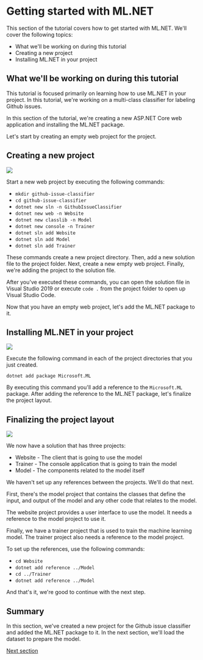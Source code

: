 # Getting started with ML.NET

This section of the tutorial covers how to get started with ML.NET. We'll cover
the following topics:

* What we'll be working on during this tutorial
* Creating a new project
* Installing ML.NET in your project

## What we'll be working on during this tutorial

This tutorial is focused primarily on learning how to use ML.NET in your
project. In this tutorial, we're working on a multi-class classifier for
labeling Github issues.

In this section of the tutorial, we're creating a new ASP.NET Core web
application and installing the ML.NET package.

Let's start by creating an empty web project for the project.

## Creating a new project

[![](http://img.youtube.com/vi/NWQF11Fc9_s/0.jpg)](http://www.youtube.com/watch?v=NWQF11Fc9_s "Creating a new project")

Start a new web project by executing the following commands:

* `mkdir github-issue-classifier`
* `cd github-issue-classifier`
* `dotnet new sln -n GithubIssueClassifier`
* `dotnet new web -n Website`
* `dotnet new classlib -n Model`
* `dotnet new console -n Trainer`
* `dotnet sln add Website`
* `dotnet sln add Model`
* `dotnet sln add Trainer`

These commands create a new project directory. Then, add a new solution file to
the project folder. Next, create a new empty web project. Finally, we're adding
the project to the solution file.

After you've executed these commands, you can open the solution file in Visual
Studio 2019 or execute `code .` from the project folder to open up Visual Studio
Code.

Now that you have an empty web project, let's add the ML.NET package to it.

## Installing ML.NET in your project

[![](http://img.youtube.com/vi/ufPhvsKEYAM/0.jpg)](http://www.youtube.com/watch?v=ufPhvsKEYAM "Adding a reference to the ML.NET package")

Execute the following command in each of the project directories that you 
just created.

```
dotnet add package Microsoft.ML
```

By executing this command you'll add a reference to the `Microsoft.ML` package.
After adding the reference to the ML.NET package, let's finalize the project
layout.

## Finalizing the project layout

[![](http://img.youtube.com/vi/6WZi6UIgwfE/0.jpg)](http://www.youtube.com/watch?v=6WZi6UIgwfE "Adding references the projects")

We now have a solution that has three projects:

* Website - The client that is going to use the model
* Trainer - The console application that is going to train the model
* Model - The components related to the model itself

We haven't set up any references between the projects. We'll do that next.

First, there's the model project that contains the classes that define 
the input, and output of the model and any other code that relates to the model.

The website project provides a user interface to use the model. It needs a
reference to the model project to use it.

Finally, we have a trainer project that is used to train the machine learning
model. The trainer project also needs a reference to the model project.

To set up the references, use the following commands:

* `cd Website`
* `dotnet add reference ../Model`
* `cd ../Trainer`
* `dotnet add reference ../Model`

And that's it, we're good to continue with the next step.

## Summary

In this section, we've created a new project for the Github issue classifier and
added the ML.NET package to it. In the next section, we'll load the dataset to
prepare the model.

[Next section](../loading-data/README.md)

